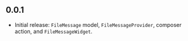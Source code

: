 ## 0.0.1

- Initial release: `FileMessage` model, `FileMessageProvider`, composer action, and `FileMessageWidget`.
